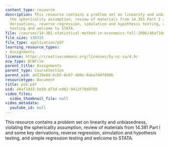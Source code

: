 ```yaml
---
content_type: resource
description: This resource contains a problem set on linearity and unbiasedness, violating
  the sphericality assumption, review of materials from 14.381 Part I and some key
  derivations, reverse regression, simulation and hypothesis testing, and simple regression
  testing and welcome to STATA.
file: /courses/14-381-statistical-method-in-economics-fall-2006/46af1dd35e58d71ded629413f78d4f85_ps6.pdf
file_size: 130315
file_type: application/pdf
learning_resource_types:
- Assignments
license: https://creativecommons.org/licenses/by-nc-sa/4.0/
ocw_type: OCWFile
parent_title: Assignments
parent_type: CourseSection
parent_uid: ad119e6d-6cb5-8c67-4d0e-8dea760f080b
resourcetype: Document
title: ps6.pdf
uid: 46af1dd3-5e58-d71d-ed62-9413f78d4f85
video_files:
  video_thumbnail_file: null
video_metadata:
  youtube_id: null
---
```

This resource contains a problem set on linearity and unbiasedness, violating the sphericality assumption, review of materials from 14.381 Part I and some key derivations, reverse regression, simulation and hypothesis testing, and simple regression testing and welcome to STATA.